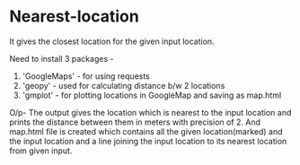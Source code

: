 # Nearest-location
It gives the closest location for the given input location.

Need to install 3 packages -
1. 'GoogleMaps' - for using requests
2. 'geopy' - used for calculating distance b/w 2 locations
3. 'gmplot' - for plotting locations in GoogleMap and saving as map.html

O/p- The output gives the location which is nearest to the input location and prints the distance between them in meters with precision of 2.
And map.html file is created which contains all the given location(marked) and the input location and a line joining the input location to its nearest location from given input.
